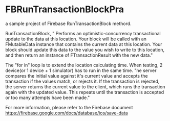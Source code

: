 # FBRunTransactionBlockPra

a sample project of Firebase RunTransactionBlock methord. 

RunTransactionBlock, "
Performs an optimistic-concurrency transactional update to the data at this location. Your block will be called with an FMutableData instance that contains the current data at this location. Your block should update this data to the value you wish to write to this location, and then return an instance of FTransactionResult with the new data."

The "for in" loop is to extend the location calculating time. When testing, 2 device(or 1 device + 1 simulator) has to run in the same time. 
"he server compares the initial value against it's current value and accepts the transaction if the values match, or rejects it. If the transaction is rejected, the server returns the current value to the client, which runs the transaction again with the updated value. This repeats until the transaction is accepted or too many attempts have been made."

For more information, please refer to the Firebase document 
https://firebase.google.com/docs/database/ios/save-data 
